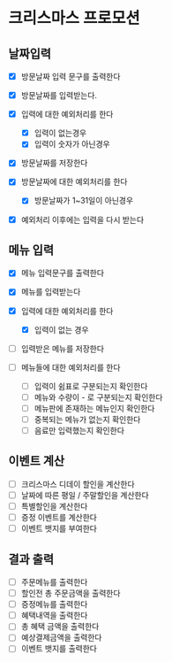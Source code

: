 # 크리스마스 프로모션

## 날짜입력

- [x] 방문날짜 입력 문구를 출력한다

- [x] 방문날짜를 입력받는다.
- [x] 입력에 대한 예외처리를 한다
    - [x] 입력이 없는경우
    - [x] 입력이 숫자가 아닌경우

- [x] 방문날짜를 저장한다
- [x] 방문날짜에 대한 예외처리를 한다
    - [x] 방문날짜가 1~31일이 아닌경우

- [x] 예외처리 이후에는 입력을 다시 받는다

## 메뉴 입력

- [x] 메뉴 입력문구를 출력한다

- [x] 메뉴를 입력받는다
- [x] 입력에 대한 예외처리를 한다
    - [x] 입력이 없는 경우

- [ ] 입력받은 메뉴를 저장한다
- [ ] 메뉴들에 대한 예외처리를 한다
    - [ ] 입력이 쉼표로 구분되는지 확인한다
    - [ ] 메뉴와 수량이 - 로 구분되는지 확인한다
    - [ ] 메뉴판에 존재하는 메뉴인지 확인한다
    - [ ] 중복되는 메뉴가 없는지 확인한다
    - [ ] 음료만 입력했는지 확인한다

## 이벤트 계산

- [ ] 크리스마스 디데이 할인을 계산한다
- [ ] 날짜에 따른 평일 / 주말할인을 계산한다
- [ ] 특별할인을 계산한다
- [ ] 증정 이벤트를 계산한다
- [ ] 이벤트 뱃지를 부여한다

## 결과 출력

- [ ] 주문메뉴를 출력한다
- [ ] 할인전 총 주문금액을 출력한다
- [ ] 증정메뉴를 출력한다
- [ ] 혜택내역을 출력한다
- [ ] 총 혜택 금액을 출력한다
- [ ] 예상결제금액을 출력한다
- [ ] 이벤트 뱃지를 출력한다
